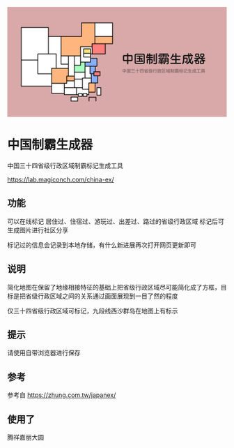 ![中国制霸生成器](cover.png)
# 中国制霸生成器
中国三十四省级行政区域制霸标记生成工具

https://lab.magiconch.com/china-ex/

## 功能
可以在线标记 居住过、住宿过、游玩过、出差过、路过的省级行政区域
标记后可生成图片进行社区分享

标记过的信息会记录到本地存储，有什么新进展再次打开网页更新即可

## 说明
简化地图在保留了地缘相接特征的基础上把省级行政区域尽可能简化成了方框，目标是把省级行政区域之间的关系通过画面展现到一目了然的程度

仅三十四省级行政区域可标记，九段线西沙群岛在地图上有标示

## 提示
请使用自带浏览器进行保存

## 参考 
参考自 https://zhung.com.tw/japanex/

## 使用了
腾祥嘉丽大圆